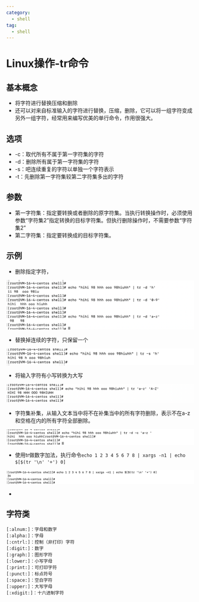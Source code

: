```yaml
---
category:
  - shell
tag:
  - shell
---
```

# Linux操作-tr命令

## 基本概念

- 将字符进行替换压缩和删除
- 还可以对来自标准输入的字符进行替换，压缩，删除，它可以将一组字符变成另外一组字符，经常用来编写优美的单行命令，作用很强大。

## 选项

- -c：取代所有不属于第一字符集的字符
- -d：删除所有属于第一字符集的字符
- -s：吧连续重复的字符以单独一个字符表示
- -t：先删除第一字符集较第二字符集多出的字符

## 参数

- 第一字符集：指定要转换或者删除的原字符集。当执行转换操作时，必须使用参数“字符集2”指定转换的目标字符集。但执行删除操作时，不需要参数“字符集2”
- 第二字符集：指定要转换成的目标字符集。

## 示例

- 删除指定字符，

![image-20230422121738153](./images/image-20230422121738153.png)

- 替换掉连续的字符，只保留一个

![image-20230422121553285](./images/image-20230422121553285.png)

- 将输入字符有小写转换为大写

![image-20230422121643248](./images/image-20230422121643248.png)

- 字符集补集，从输入文本当中将不在补集当中的所有字符删除，表示不在a-z和空格在内的所有字符全部删除。

![image-20230422122227458](./images/image-20230422122227458.png)

- 使用tr做数字加法，执行命令`echo 1 2 3 4 5 6 7 8 | xargs -n1 | echo $[$(tr '\n' '+') 0]`

![image-20230422122651174](./images/image-20230422122651174.png)

- 

## 字符类

```
[:alnum:]：字母和数字
[:alpha:]：字母
[:cntrl:]：控制（非打印）字符
[:digit:]：数字
[:graph:]：图形字符
[:lower:]：小写字母
[:print:]：可打印字符
[:punct:]：标点符号
[:space:]：空白字符
[:upper:]：大写字母
[:xdigit:]：十六进制字符  
```

